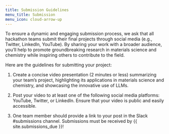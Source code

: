 ```yaml
---
title: Submission Guidelines
menu_title: Submission
menu_icon: cloud-arrow-up
---
```


To ensure a dynamic and engaging submission process, we ask that all hackathon teams submit their final projects through social media (e.g., Twitter, LinkedIn, YouTube). 
By sharing your work with a broader audience, you’ll help to promote groundbreaking research in materials science and chemistry while inspiring others to contribute to the field.

Here are the guidelines for submitting your project:

1. Create a concise video presentation (2 minutes or less) summarizing your team’s project, highlighting its applications in materials science and chemistry, and showcasing the innovative use of LLMs.

2. Post your video to at least one of the following social media platforms: YouTube, Twitter, or LinkedIn. Ensure that your video is public and easily accessible.

3. One team member should provide a link to your post in the Slack #submissions channel. Submissions must be received by {{ site.submissions_due }}!